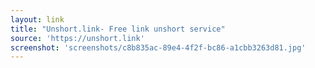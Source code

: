 ```yaml
---
layout: link
title: "Unshort.link- Free link unshort service"
source: 'https://unshort.link'
screenshot: 'screenshots/c8b835ac-89e4-4f2f-bc86-a1cbb3263d81.jpg'
---
```


